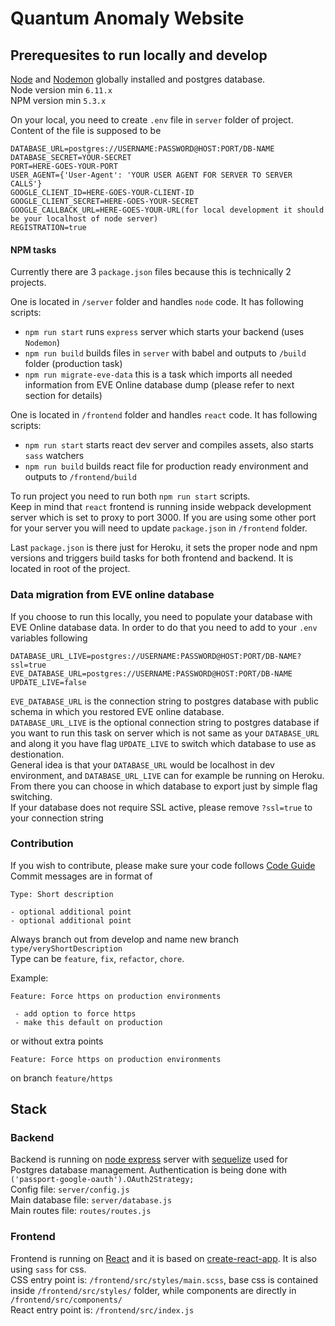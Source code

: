 # Quantum Anomaly Website

## Prerequesites to run locally and develop

[Node](https://nodejs.org/en/) and [Nodemon](https://www.npmjs.com/package/nodemon) globally installed and postgres database.  
Node version min `6.11.x`  
NPM version min `5.3.x`

On your local, you need to create `.env` file in `server` folder of project. Content of the file is supposed to be

```
DATABASE_URL=postgres://USERNAME:PASSWORD@HOST:PORT/DB-NAME
DATABASE_SECRET=YOUR-SECRET
PORT=HERE-GOES-YOUR-PORT
USER_AGENT={'User-Agent': 'YOUR USER AGENT FOR SERVER TO SERVER CALLS'}
GOOGLE_CLIENT_ID=HERE-GOES-YOUR-CLIENT-ID
GOOGLE_CLIENT_SECRET=HERE-GOES-YOUR-SECRET
GOOGLE_CALLBACK_URL=HERE-GOES-YOUR-URL(for local development it should be your localhost of node server)
REGISTRATION=true
```

#### NPM tasks
Currently there are 3 `package.json` files because this is technically 2 projects. 

One is located in `/server` folder and handles `node` code. It has following scripts:
- `npm run start` runs `express` server which starts your backend (uses `Nodemon`)
- `npm run build` builds files in `server` with babel and outputs to `/build` folder (production task)
- `npm run migrate-eve-data` this is a task which imports all needed information from EVE Online database dump (please refer to next section for details)

One is located in `/frontend` folder and handles `react` code. It has following scripts:
- `npm run start` starts react dev server and compiles assets, also starts `sass` watchers
- `npm run build` builds react file for production ready environment and outputs to `/frontend/build`

To run project you need to run both `npm run start` scripts.  
Keep in mind that `react` frontend is running inside webpack development server which is set to proxy to port 3000. If you are using some other port for your server you will need to update `package.json` in `/frontend` folder.  

Last `package.json` is there just for Heroku, it sets the proper node and npm versions and triggers build tasks for both frontend and backend. It is located in root of the project.  

### Data migration from EVE online database
If you choose to run this locally, you need to populate your database with EVE Online database data. In order to do that you need to add to your `.env` variables following
```
DATABASE_URL_LIVE=postgres://USERNAME:PASSWORD@HOST:PORT/DB-NAME?ssl=true
EVE_DATABASE_URL=postgres://USERNAME:PASSWORD@HOST:PORT/DB-NAME
UPDATE_LIVE=false
```
`EVE_DATABASE_URL` is the connection string to postgres database with public schema in which you restored EVE online database.  
`DATABASE_URL_LIVE` is the optional connection string to postgres database if you want to run this task on server which is not same as your `DATABASE_URL` and along it you have flag `UPDATE_LIVE` to switch which database to use as destionation.  
General idea is that your `DATABASE_URL` would be localhost in dev environment, and `DATABASE_URL_LIVE` can for example be running on Heroku. From there you can choose in which database to export just by simple flag switching.  
If your database does not require SSL active, please remove `?ssl=true` to your connection string

### Contribution 

If you wish to contribute, please make sure your code follows [Code Guide](code-style.md)  
Commit messages are in format of 

```
Type: Short description

- optional additional point
- optional additional point
```

Always branch out from develop and name new branch `type/veryShortDescription`  
Type can be `feature`, `fix`, `refactor`, `chore`.

Example:
```
Feature: Force https on production environments

 - add option to force https
 - make this default on production
```
or without extra points
```
Feature: Force https on production environments
```
on branch `feature/https`


## Stack

### Backend

Backend is running on [node express](https://www.npmjs.com/package/express) server with [sequelize](https://www.npmjs.com/package/sequelize)
used for Postgres database management. Authentication is being done with `('passport-google-oauth').OAuth2Strategy;`  
Config file: `server/config.js`  
Main database file: `server/database.js`  
Main routes file: `routes/routes.js`

### Frontend

Frontend is running on [React](https://facebook.github.io/react/) and it is based on [create-react-app](https://github.com/facebookincubator/create-react-app). It is also using `sass` for css.  
CSS entry point is: `/frontend/src/styles/main.scss`, base css is contained inside `/frontend/src/styles/` folder, while components are directly in `/frontend/src/components/`  
React entry point is: `/frontend/src/index.js`
